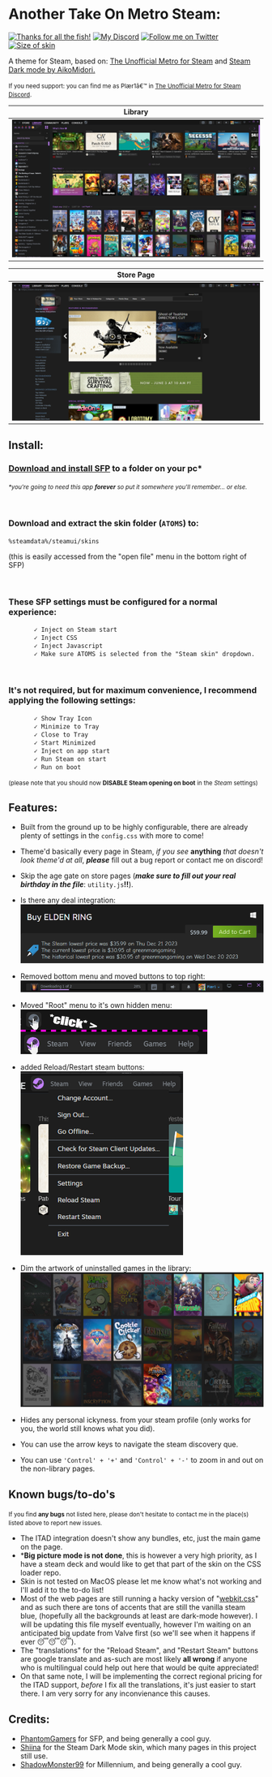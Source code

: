 # Another Take On Metro Steam:
[![Thanks for all the fish!](https://img.shields.io/badge/Donate-ko--fi-pink?style=flat-square&logo=kofi&logoColor=%23c381ff&color=%23c381ff)](https://ko-fi.com/plaer1)    [![My Discord](https://img.shields.io/discord/493527438928642059?style=flat&logo=discord&logoColor=%23c381ff&color=%23c381ff
)](https://discord.gg/EHMjbeEf82)    [![Follow me on Twitter](https://img.shields.io/twitter/url?url=https%3A%2F%2Fx.com%2FPleyar1&style=flat&logo=twitter&logoColor=%23c381ff&label=Follow%20me%20on%20Twitter&color=%23c381ff)](https://x.com/Pleyar1)    [![Size of skin](https://img.shields.io/github/repo-size/Plaer1/ATOMS?style=flat&logo=github&logoColor=%23c381ff&color=%23c381ff)](https://github.com/Plaer1/ATOMS/)

A theme for Steam, based on:
[The Unofficial Metro for Steam](https://steamcommunity.com/groups/metroskin/discussions/0/141136086931804907/) and [Steam Dark mode by AikoMidori.](https://github.com/AikoMidori/steam-dark-mode)

<small>If you need support: you can find me as Plær1â€™ in [The Unofficial Metro for Steam Discord](https://discord.gg/UZvkvkh).</small>

 | Library                        |
| ------------------- | 
| ![ATOMS Steam Library](https://github.com/Plaer1/ATOMS-Media/blob/d2844f744c5d28ffb571731a1eb7d43f4f9a2da5/steamLibrary.png) |

| Store Page          |
| ------------------------------ |
| ![ATOMS Store Page](https://github.com/Plaer1/ATOMS-Media/blob/d2844f744c5d28ffb571731a1eb7d43f4f9a2da5/steamStore.png) |

## Install:

### [Download and install SFP](https://github.com/PhantomGamers/SFP) to a folder on your pc*

<small><i>*you're going to need this app <b>forever</b> so put it somewhere you'll remember... or else.</i></small>
‎ ‎ 

‎ 
### Download and extract the skin folder (``ATOMS``) to:
``%steamdata%/steamui/skins``

(this is easily accessed from the "open file" menu in the bottom right of SFP)

‎ 
### These SFP settings must be configured for a normal experience:
```
	   ✓ Inject on Steam start
	   ✓ Inject CSS
	   ✓ Inject Javascript
	   ✓ Make sure ATOMS is selected from the "Steam skin" dropdown.
```


 ‎ 
### It's not required, but for maximum convenience, I recommend applying the following settings:
```
	   ✓ Show Tray Icon
	   ✓ Minimize to Tray
	   ✓ Close to Tray
	   ✓ Start Minimized
	   ✓ Inject on app start
	   ✓ Run Steam on start 
	   ✓ Run on boot
```
<small> (please note that you should now <b>DISABLE Steam opening on boot</b> in the *Steam* settings)</small>


## Features:
* Built from the ground up to be highly configurable, there are already plenty of settings in the ``config.css`` with more to come!

* Theme'd basically every page in Steam, *if you see* **anything** *that doesn't look theme'd at all*, ***please*** fill out a bug report or contact me on discord!

* Skip the age gate on store pages (***make sure to fill out your real birthday in the file***: ``utility.js``**!!**).

* Is there any deal integration:
![ATOMS ITAD](https://raw.githubusercontent.com/Plaer1/ATOMS-Media/main/steamitad.png)

* Removed bottom menu and moved buttons to top right:
![ATOMS Bar Buttons](https://raw.githubusercontent.com/Plaer1/ATOMS-Media/main/steamTopRightBar.png)

* Moved "Root" menu to it's own hidden menu:
![ATOMS Root Menu](https://raw.githubusercontent.com/Plaer1/ATOMS-Media/main/steamRootMenu.png)

* added Reload/Restart steam buttons:
![ATOMS Root Menu](https://raw.githubusercontent.com/Plaer1/ATOMS-Media/main/restartaloadMenu.png)

* Dim the artwork of uninstalled games in the library:
![ATOMS Root Menu](https://raw.githubusercontent.com/Plaer1/ATOMS-Media/main/transparentGames.png)

* Hides any personal ickyness. from your steam profile (only works for you, the world still knows what you did).
  
* You can use the arrow keys to navigate the steam discovery que.

* You can use ``'Control' + '+'`` and ``'Control' + '-'`` to zoom in and out on the non-library pages. 

## Known bugs/to-do's
<small>If you find **any bugs** not listed here, please don't hesitate to contact me in the place(s) listed above to report new issues.</small>
* The ITAD integration doesn't show any bundles, etc, just the main game on the page.
 * ***Big picture mode is not done**, this is however a very high priority, as I have a steam deck and would like to get that part of the skin on the CSS loader repo.
 * Skin is not tested on MacOS please let me know what's not working and I'll add it to the to-do list!
 * Most of the web pages are still running a hacky version of "[webkit.css](https://github.com/AikoMidori/steam-dark-mode/blob/master/webkit.css)" and as such there are tons of accents that are still the vanilla steam blue, (hopefully all the backgrounds at least are dark-mode however). I will be updating this file myself eventually, however I'm waiting on an anticipated big update from Valve first (so we'll see when it happens if ever 😴😴😴).
* The "translations" for the "Reload Steam", and "Restart Steam" buttons are google translate and as-such are most likely **all wrong** if anyone who is multilingual could help out here that would be quite appreciated!
* On that same note, I will be implementing the correct regional pricing for the ITAD support, *before* I fix all the translations, it's just easier to start there. I am very sorry for any inconvienance this causes.

## Credits:
* [PhantomGamers](https://ko-fi.com/phantomgamers) for SFP, and being generally a cool guy.
* [Shiina](https://shiinaskins.com) for the Steam Dark Mode skin, which many pages in this project still use.
* [ShadowMonster99](https://ko-fi.com/shadowmonster) for Millennium, and being generally a cool guy.


